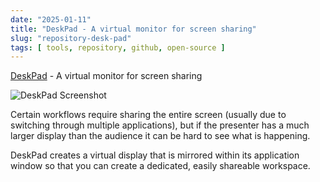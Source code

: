 ```yaml
---
date: "2025-01-11"
title: "DeskPad - A virtual monitor for screen sharing"
slug: "repository-desk-pad"
tags: [ tools, repository, github, open-source ]
---
```




[DeskPad][1] - A virtual monitor for screen sharing

![DeskPad Screenshot][2]

Certain workflows require sharing the entire screen (usually due to switching through multiple applications), but if the presenter has a much larger display than the audience it can be hard to see what is happening.

DeskPad creates a virtual display that is mirrored within its application window so that you can create a dedicated, easily shareable workspace.



  [1]: https://github.com/Stengo/DeskPad
  [2]: https://raw.githubusercontent.com/Stengo/DeskPad/refs/heads/main/screenshot.jpg
